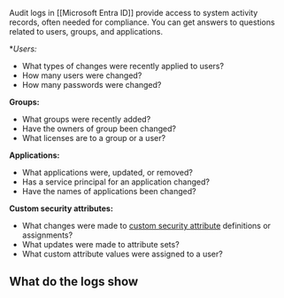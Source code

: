 Audit logs in [[Microsoft Entra ID]] provide access to system activity records, often needed for compliance. You can get answers to questions related to users, groups, and applications.

**Users:*
- What types of changes were recently applied to users?
- How many users were changed?
- How many passwords were changed?

**Groups:**
- What groups were recently added?
- Have the owners of group been changed?
- What licenses are to a group or a user?

**Applications:**
- What applications were, updated, or removed?
- Has a service principal for an application changed?
- Have the names of applications been changed?

**Custom security attributes:**
- What changes were made to [custom security attribute](https://learn.microsoft.com/en-us/entra/fundamentals/custom-security-attributes-overview) definitions or assignments?
- What updates were made to attribute sets?
- What custom attribute values were assigned to a user?

## What do the logs show